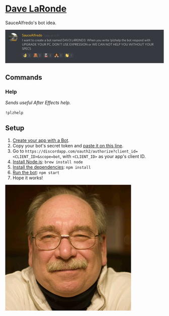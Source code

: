# [Dave LaRonde](https://discordapp.com/oauth2/authorize?client_id=536726185259040788&scope=bot)
SauceAlfredo's bot idea.

![Idea](dave.png?raw=true)

## Commands
### Help
*Sends useful After Effects help.*

`!plzhelp`

## Setup
1. [Create your app with a Bot](https://discordapp.com/developers/applications/me).
2. Copy your bot's secret token and [paste it on this line](https://github.com/MysteryPancake/Dave-LaRonde/blob/master/dave.js#L8).
3. Go to `https://discordapp.com/oauth2/authorize?client_id=<CLIENT_ID>&scope=bot`, with `<CLIENT_ID>` as your app's client ID.
4. [Install Node.js](https://nodejs.org/en/download): `brew install node`
5. [Install the dependencies](https://github.com/MysteryPancake/Dave-LaRonde/blob/master/package.json#L34-L36): `npm install`
6. [Run the bot](https://github.com/MysteryPancake/Dave-LaRonde/blob/master/dave.js): `npm start`
7. Hope it works!

![Icon](dave.jpg?raw=true)
